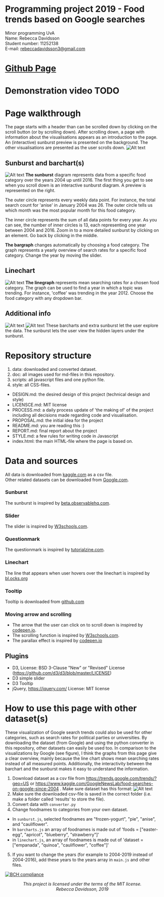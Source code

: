 # Programming project 2019 - Food trends based on Google searches
Minor programming UvA  
Name: Rebecca Davidsson  
Student number: 11252138  
E-mail: rebeccadavidsson3@gmail.com

# [Github Page](https://rebeccadavidsson.github.io/project/index.html)

# Demonstration video TODO

# Page walkthrough
The page starts with a header than can be scrolled down by clicking on the scroll button (or by scrolling down).
After scrolling down, a page with information about the visualisations appears as an introduction to the page. An (interactive) sunburst preview is presented on the background. The other visualisations are presented as the user scrolls down.
![Alt text](doc/page0.png)

## Sunburst and barchart(s)
![Alt text](doc/page1.png)
**The sunburst** diagram represents data from a specific food category over the years 2004 up until 2016. The first thing you get to see when you scroll down is an interactive sunburst diagram. A preview is represented on the right.

The outer circle represents every weekly data point. For instance, the total search count for 'anise' in January 2004 was 26. The outer circle tells us which month was the most popular month for this food category.

The inner circle represents the sum of all data points for every year. As you can see, the number of inner circles is 13, each representing one year between 2004 and 2016. Zoom in to a more detailed sunburst by clicking on an element. Go back by clicking in the middle.

**The bargraph** changes automatically by choosing a food category. The graph represents a yearly overview of search rates for a specific food category. Change the year by moving the slider.

## Linechart
![Alt text](doc/page2.png)
**The linegraph** represents mean searching rates for a chosen food category. The graph can be used to find a year in which a topic was trending. For instance, 'coffee' was trending in the year 2012. Choose the food category with any dropdown bar.

## Additional info
![Alt text](doc/page3.png)
![Alt text](doc/page4.png)
These barcharts and extra sunburst let the user explore the data. The sunburst lets the user view the hidden layers under the sunburst.

# Repository structure
1. data: downloaded and converted dataset.
2. doc: all images used for md-files in this repository.
3. scripts: all javascript files and one python file.
4. style: all CSS-files.

* DESIGN.md: the desired design of this project (technical design and style)
* LICENSCE.md: MIT license
* PROCESS.md: a daily process update of 'the making of' of the project including all decisions made regarding code and visualisation.
* PROPOSAL.md: the initial idea for the project
* README.md: you are reading this :)
* REPORT.md: final report about the project
* STYLE.md: a few rules for writing code in Javascript
* index.html: the main HTML-file where the page is based on.


# Data and sources
All data is downloaded from [kaggle.com](https://www.kaggle.com/GoogleNewsLab/food-searches-on-google-since-2004) as a csv file.  
Other related datasets can be downloaded from [Google.com](https://trends.google.com/trends/?geo=US).

### Sunburst
The sunburst is inspired by [beta.observablehq.com](https://beta.observablehq.com/@mbostock/d3-zoomable-sunburst).

### Slider
The slider is inspired by [W3schools.com](https://www.w3schools.com/howto/howto_js_rangeslider.asp).

### Questionmark
The questionmark is inspired by [tutorialzine.com](https://tutorialzine.com/2014/07/css-inline-help-tips).

### Linechart
The line that appears when user hovers over the linechart is inspired by [bl.ocks.org](https://bl.ocks.org/alandunning/cfb7dcd7951826b9eacd54f0647f48d3)

### Tooltip
Tooltip is downloaded from [github.com](https://github.com/jprichardson/d3-tooltip)

### Moving arrow and scrolling
* The arrow that the user can click on to scroll down is inspired by [codepen.io](https://codepen.io/priyankal/pen/zRvNyV).
* The scrolling function is inspired by [W3schools.com](https://www.w3schools.com/jquery/tryit.asp?filename=tryjquery_eff_animate_smoothscroll).
* The parallax effect is inspired by [codepen.io](https://codepen.io/martinwolf/pen/ZGXKEX/)

## Plugins
* D3, License: BSD 3-Clause "New" or "Revised" License (https://github.com/d3/d3/blob/master/LICENSE)
* D3 simple slider
* D3 Tooltip
* jQuery, https://jquery.com/ License: MIT license

# How to use this page with other dataset(s)
These visualization of Google search trends could also be used for other categories, such as search rates for political parties or universities. By downloading the dataset (from Google) and using the python converter in this repository, other datasets can easily be used too. In comparison to the visualizations by Google (see figure), I think the graphs from this page give a clear overview, mainly because the line chart shows mean searching rates instead of all measured points. Additionally, the interactivity between the barchart and the sunburst makes it easy to understand the information. 

1. Download dataset as a csv file from https://trends.google.com/trends/?geo=US or https://www.kaggle.com/GoogleNewsLab/food-searches-on-google-since-2004 . Make sure dataset has this format:
![Alt text](doc/format.png)
2. Make sure the downloaded csv-file is saved in the correct folder (i.e. make a folder called 'results' to store the file).
3. Convert data with `converter.py`
4. Change foodnames to categories from your own dataset.
  * In `sunburst.js`, selected foodnames are "frozen-yogurt", "pie", "anise", and "cauliflower".
  * In `barcharts.js` an array of foodnames is made out of 'foods = ["easter-egg", "apricot", "blueberry", "strawberry"]'
  * in `linechart.js`, an array of foodnames is made out of 'dataset = ["empanada", "quinoa", "cauliflower", "coffee"]'
5. If you want to change the years (for example to 2004-2019 instead of 2004-2016), add these years to the years array in `main.js` and other files.

  [![BCH compliance](https://bettercodehub.com/edge/badge/rebeccadavidsson/project?branch=master)](https://bettercodehub.com/)  


  <p align="center"><i>
This project is licensed under the terms of the MIT license.</br>
Rebecca Davidsson, 2019
</i></p>
